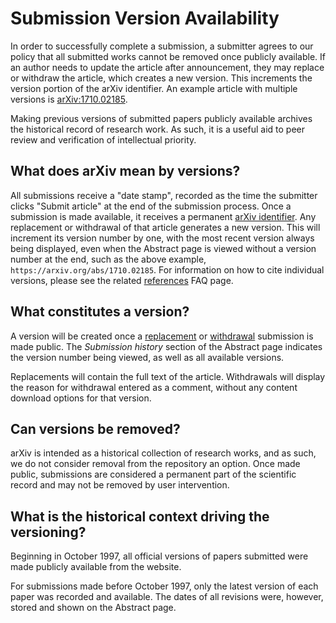 Submission Version Availability
===============================

In order to successfully complete a submission, a submitter agrees to
our policy that all submitted works cannot be removed once publicly
available. If an author needs to update the article after announcement,
they may replace or withdraw the article, which creates a new version.
This increments the version portion of the arXiv identifier. An example
article with multiple versions is [arXiv:1710.02185](https://arxiv.org/abs/1710.02185).

Making previous versions of submitted papers publicly available archives
the historical record of research work. As such, it is a useful aid to
peer review and verification of intellectual priority.

What does arXiv mean by versions?
---------------------------------

All submissions receive a "date stamp", recorded as the time the
submitter clicks "Submit article" at the end of the submission process.
Once a submission is made available, it receives a permanent [arXiv
identifier](None). Any replacement or withdrawal of that
article generates a new version. This will increment its version number
by one, with the most recent version always being displayed, even when
the Abstract page is viewed without a version number at the end, such as
the above example, `https://arxiv.org/abs/1710.02185`. For information
on how to cite individual versions, please see the related
[references](/help/faq/references.md) FAQ page.

What constitutes a version?
---------------------------

A version will be created once a [replacement](/help/replace.md) or
[withdrawal](/help/withdraw.md) submission is made public. The *Submission
history* section of the Abstract page indicates the version number being
viewed, as well as all available versions.

Replacements will contain the full text of the article. Withdrawals will
display the reason for withdrawal entered as a comment, without any
content download options for that version.

Can versions be removed?
------------------------

arXiv is intended as a historical collection of research works, and as
such, we do not consider removal from the repository an option. Once
made public, submissions are considered a permanent part of the
scientific record and may not be removed by user intervention.

<span id="pre9710"></span>

What is the historical context driving the versioning?
------------------------------------------------------

Beginning in October 1997, all official versions of papers submitted
were made publicly available from the website.

For submissions made before October 1997, only the latest version of
each paper was recorded and available. The dates of all revisions were,
however, stored and shown on the Abstract page.
